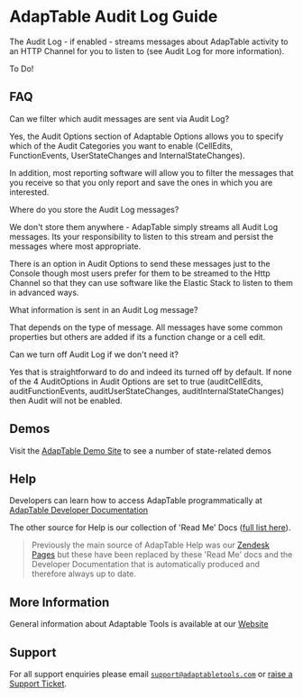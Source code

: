 # AdapTable Audit Log Guide

The Audit Log - if enabled - streams messages about AdapTable activity to an HTTP Channel for you to listen to (see Audit Log for more information).


To Do!

## FAQ


Can we filter which audit messages are sent via Audit Log?

Yes, the Audit Options section of Adaptable Options allows you to specify which of the Audit Categories you want to enable (CellEdits, FunctionEvents, UserStateChanges and InternalStateChanges).

In addition, most reporting software will allow you to filter the messages that you receive so that you only report and save the ones in which you are interested.

Where do you store the Audit Log messages? 

We don't store them anywhere - AdapTable simply streams all Audit Log messages. Its your responsibility to listen to this stream and persist the messages where most appropriate.

There is an option in Audit Options to send these messages just to the Console though most users prefer for them to be streamed to the Http Channel so that they can use software like the Elastic Stack to listen to them in advanced ways.

What information is sent in an Audit Log message?

That depends on the type of message. All messages have some common properties but others are added if its a function change or a cell edit.

Can we turn off Audit Log if we don't need it?

Yes that is straightforward to do and indeed its turned off by default. If none of the 4 AuditOptions in Audit Options are set to true (auditCellEdits, auditFunctionEvents, auditUserStateChanges, auditInternalStateChanges) then Audit will not be enabled.



## Demos

Visit the [AdapTable Demo Site](https://demo.adaptabletools.com/adaptablestate) to see a number of state-related demos

## Help

Developers can learn how to access AdapTable programmatically at [AdapTable Developer Documentation](https://api.adaptabletools.com) 

The other source for Help is our collection of 'Read Me' Docs ([full list here](https://github.com/AdaptableTools/adaptable/blob/master/packages/adaptable/readme/readme-list.md)).

> Previously the main source of AdapTable Help was our [Zendesk Pages](https://adaptabletools.zendesk.com/hc/en-us/articles/360007083017-Help-) but these have been replaced by these 'Read Me' docs and the Developer Documentation that is automatically produced and therefore always up to date.

## More Information

General information about Adaptable Tools is available at our [Website](http://www.adaptabletools.com) 

## Support

For all support enquiries please email [`support@adaptabletools.com`](mailto:support@adaptabletools.com) or [raise a Support Ticket](https://adaptabletools.zendesk.com/hc/en-us/requests/new).
